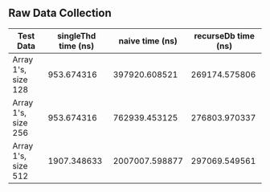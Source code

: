 ## Raw Data Collection

| Test Data | singleThd time (ns) | naive time (ns) | recurseDb time (ns) |
|-----------|---------------------|-----------------|---------------------|
| Array 1's, size 128 | 953.674316 | 397920.608521 | 269174.575806 |
| Array 1's, size 256 | 953.674316 | 762939.453125 | 276803.970337 |
| Array 1's, size 512 | 1907.348633 | 2007007.598877 | 297069.549561 |